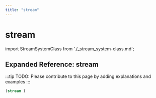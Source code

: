 ```yaml
---
title: "stream"
---
```


# stream

import StreamSystemClass from './_stream_system-class.md';

<StreamSystemClass />

## Expanded Reference: stream

:::tip
TODO: Please contribute to this page by adding explanations and examples
:::

```lisp
(stream )
```
